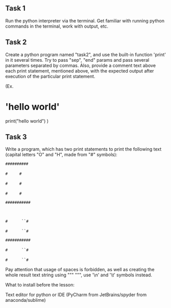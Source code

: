 ## Task 1

Run the python interpreter via the terminal.
Get familiar with running python commands in the terminal, work with output, etc.

## Task 2

Create a python program named "task2", and use the built-in function 'print' in it several times.
Try to pass "sep", "end" params and pass several parameters separated by commas.
Also, provide a comment text above each print statement, mentioned above,
with the expected output after execution of the particular print statement.

(Ex.
# 'hello world'
print("hello world")
)

## Task 3

Write a program, which has two print statements to print the following text
(capital letters "O" and "H", made from "#" symbols):


`##########`

`#`   `    ` `#`

`#`   `    `  `#`

`#`   `    `  `#`

`###########`


` `

`#`   `    `  ` ``#`

`#`   `    `  ` ``#`

`###########`

`#`   `    `  ` ``#`

`#`   `    `  ` ``#`


Pay attention that usage of spaces is forbidden, as well as creating the whole result
text string using """ """, use '\n' and '\t' symbols instead.

What to install before the lesson:

Text editor for python or IDE (PyCharm from JetBrains/spyder from anaconda/sublime)
